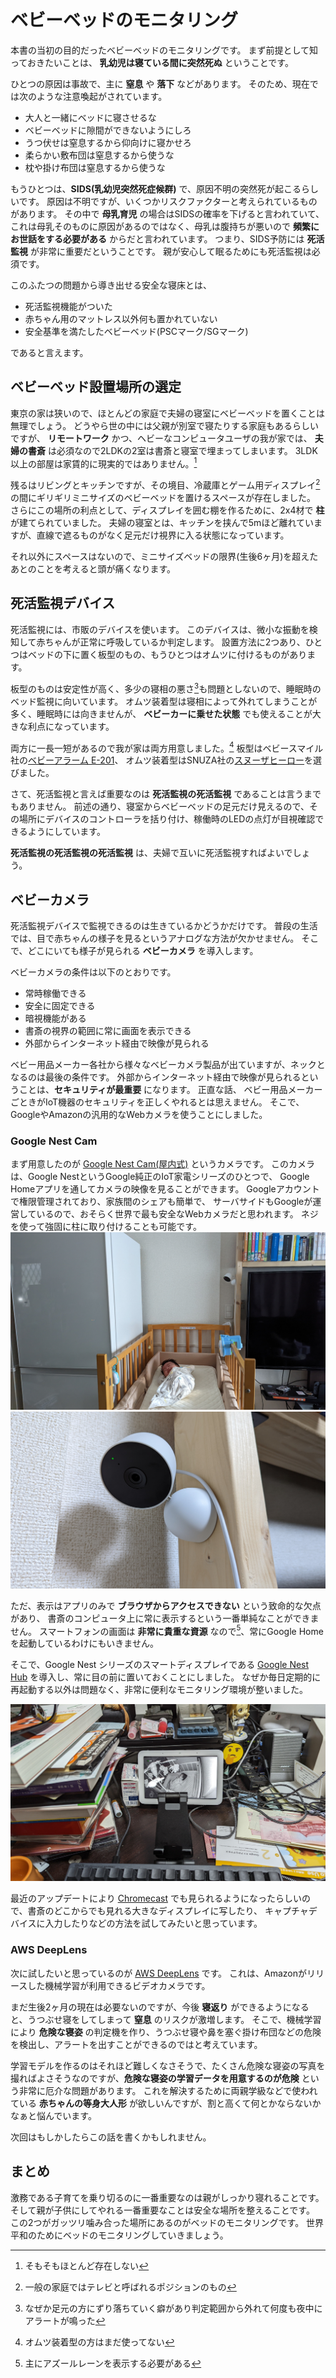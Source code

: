 # ベビーベッドのモニタリング

本書の当初の目的だったベビーベッドのモニタリングです。
まず前提として知っておきたいことは、 **乳幼児は寝ている間に突然死ぬ** ということです。

ひとつの原因は事故で、主に **窒息** や **落下** などがあります。
そのため、現在では次のような注意喚起がされています。

- 大人と一緒にベッドに寝させるな
- ベビーベッドに隙間ができないようにしろ
- うつ伏せは窒息するから仰向けに寝かせろ
- 柔らかい敷布団は窒息するから使うな
- 枕や掛け布団は窒息するから使うな

もうひとつは、**SIDS(乳幼児突然死症候群)** で、原因不明の突然死が起こるらしいです。
原因は不明ですが、いくつかリスクファクターと考えられているものがあります。
その中で **母乳育児** の場合はSIDSの確率を下げると言われていて、これは母乳そのものに原因があるのではなく、母乳は腹持ちが悪いので **頻繁にお世話をする必要がある** からだと言われています。
つまり、SIDS予防には **死活監視** が非常に重要だということです。
親が安心して眠るためにも死活監視は必須です。

このふたつの問題から導き出せる安全な寝床とは、

- 死活監視機能がついた
- 赤ちゃん用のマットレス以外何も置かれていない
- 安全基準を満たしたベビーベッド(PSCマーク/SGマーク)

であると言えます。

## ベビーベッド設置場所の選定

東京の家は狭いので、ほとんどの家庭で夫婦の寝室にベビーベッドを置くことは無理でしょう。
どうやら世の中には父親が別室で寝たりする家庭もあるらしいですが、
**リモートワーク** かつ、ヘビーなコンピュータユーザの我が家では、 **夫婦の書斎** は必須なので2LDKの2室は書斎と寝室で埋まってしまいます。
3LDK以上の部屋は家賃的に現実的ではありません。[^1]

残るはリビングとキッチンですが、その境目、冷蔵庫とゲーム用ディスプレイ[^2] の間にギリギリミニサイズのベビーベッドを置けるスペースが存在しました。
さらにこの場所の利点として、ディスプレイを囲む棚を作るために、2x4材で **柱** が建てられていました。
夫婦の寝室とは、キッチンを挟んで5mほど離れていますが、直線で遮るものがなく足元だけ視界に入る状態になっています。

それ以外にスペースはないので、ミニサイズベッドの限界(生後6ヶ月)を超えたあとのことを考えると頭が痛くなります。

[^1]: そもそもほとんど存在しない
[^2]: 一般の家庭ではテレビと呼ばれるポジションのもの

## 死活監視デバイス

死活監視には、市販のデバイスを使います。
このデバイスは、微小な振動を検知して赤ちゃんが正常に呼吸しているか判定します。
設置方法に2つあり、ひとつはベッドの下に置く板型のもの、もうひとつはオムツに付けるものがあります。

板型のものは安定性が高く、多少の寝相の悪さ[^3]も問題としないので、睡眠時のベッド監視に向いています。
オムツ装着型は寝相によって外れてしまうことが多く、睡眠時には向きませんが、
**ベビーカーに乗せた状態** でも使えることが大きな利点になっています。

両方に一長一短があるので我が家は両方用意しました。[^4]
板型はベビースマイル社の[ベビーアラーム E-201](https://amzn.to/3dk9BB5)、
オムツ装着型はSNUZA社の[スヌーザヒーロー](https://amzn.to/3PgGEDl)を選びました。

[^3]: なぜか足元の方にずり落ちていく癖があり判定範囲から外れて何度も夜中にアラートが鳴った
[^4]: オムツ装着型の方はまだ使ってない

さて、死活監視と言えば重要なのは **死活監視の死活監視** であることは言うまでもありません。
前述の通り、寝室からベビーベッドの足元だけ見えるので、その場所にデバイスのコントローラを括り付け、稼働時のLEDの点灯が目視確認できるようにしています。

**死活監視の死活監視の死活監視** は、夫婦で互いに死活監視すればよいでしょう。

## ベビーカメラ

死活監視デバイスで監視できるのは生きているかどうかだけです。
普段の生活では、目で赤ちゃんの様子を見るというアナログな方法が欠かせません。
そこで、どこにいても様子が見られる **ベビーカメラ** を導入します。

ベビーカメラの条件は以下のとおりです。

- 常時稼働できる
- 安全に固定できる
- 暗視機能がある
- 書斎の視界の範囲に常に画面を表示できる
- 外部からインターネット経由で映像が見られる

ベビー用品メーカー各社から様々なベビーカメラ製品が出ていますが、ネックとなるのは最後の条件です。
外部からインターネット経由で映像が見られるということは、**セキュリティが最重要** になります。
正直な話、 ベビー用品メーカーごときがIoT機器のセキュリティを正しくやれるとは思えません。
そこで、GoogleやAmazonの汎用的なWebカメラを使うことにしました。

### Google Nest Cam

まず用意したのが [Google Nest Cam(屋内式)](https://store.google.com/jp/product/nest_cam_indoor) というカメラです。
このカメラは、Google NestというGoogle純正のIoT家電シリーズのひとつで、
Google Homeアプリを通してカメラの映像を見ることができます。
Googleアカウントで権限管理されており、家族間のシェアも簡単で、
サーバサイドもGoogleが運営しているので、おそらく世界で最も安全なWebカメラだと思われます。
ネジを使って強固に柱に取り付けることも可能です。
![ベッドの様子](images/bed.jpg?scale=0.5)
![取り付け詳細](images/pole.jpg?scale=0.5)

ただ、表示はアプリのみで **ブラウザからアクセスできない** という致命的な欠点があり、
書斎のコンピュータ上に常に表示するという一番単純なことができません。
スマートフォンの画面は **非常に貴重な資源** なので[^5]、常にGoogle Homeを起動しているわけにもいきません。

そこで、Google Nest シリーズのスマートディスプレイである [Google Nest Hub](https://store.google.com/jp/product/nest_hub_2nd_gen) を導入し、常に目の前に置いておくことにしました。
なぜか毎日定期的に再起動する以外は問題なく、非常に便利なモニタリング環境が整いました。

![リアルな机の上](images/desktop.jpg?scale=0.5)


最近のアップデートにより [Chromecast](https://store.google.com/product/chromecast) でも見られるようになったらしいので、書斎のどこからでも見れる大きなディスプレイに写したり、
キャプチャデバイスに入力したりなどの方法を試してみたいと思っています。

[^5]: 主にアズールレーンを表示する必要がある

### AWS DeepLens

次に試したいと思っているのが [AWS DeepLens](https://amzn.to/3vVkM9E) です。
これは、Amazonがリリースした機械学習が利用できるビデオカメラです。

まだ生後2ヶ月の現在は必要ないのですが、今後 **寝返り** ができるようになると、うつぶせ寝をしてしまって **窒息** のリスクが激増します。
そこで、機械学習により **危険な寝姿** の判定機を作り、うつぶせ寝や鼻を塞ぐ掛け布団などの危険を検出し、アラートを出すことができるのではと考えています。

学習モデルを作るのはそれほど難しくなさそうで、たくさん危険な寝姿の写真を撮ればよさそうなのですが、**危険な寝姿の学習データを用意するのが危険** という非常に厄介な問題があります。
これを解決するために両親学級などで使われている **赤ちゃんの等身大人形** が欲しいんですが、割と高くて何とかならないかなぁと悩んでいます。

次回はもしかしたらこの話を書くかもしれません。

## まとめ

激務である子育てを乗り切るのに一番重要なのは親がしっかり寝れることです。
そして親が子供にしてやれる一番重要なことは安全な場所を整えることです。
この2つがガッツリ噛み合った場所にあるのがベッドのモニタリングです。
世界平和のためにベッドのモニタリングしていきましょう。
